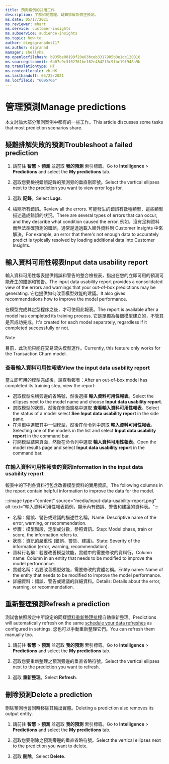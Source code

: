 ```yaml
---
title: 預測案例的共用工作
description: 了解如何管理、疑難排解及修正預測。
ms.date: 05/17/2021
ms.reviewer: mhart
ms.service: customer-insights
ms.subservice: audience-insights
ms.topic: how-to
author: diegogranados117
ms.author: digranad
manager: shellyha
ms.openlocfilehash: b935be08199f20e83bceb3317985b0e1dc120016
ms.sourcegitcommit: 6b07c9c3102761be162e4842f3c9fbc19f948a9b
ms.translationtype: HT
ms.contentlocale: zh-HK
ms.lasthandoff: 05/25/2021
ms.locfileid: "6095766"
---
```

# <a name="manage-predictions"></a><span data-ttu-id="3a3a2-103">管理預測</span><span class="sxs-lookup"><span data-stu-id="3a3a2-103">Manage predictions</span></span>

<span data-ttu-id="3a3a2-104">本文討論大部分預測案例中都有的一些工作。</span><span class="sxs-lookup"><span data-stu-id="3a3a2-104">This article discusses some tasks that most prediction scenarios share.</span></span>

## <a name="troubleshoot-a-failed-prediction"></a><span data-ttu-id="3a3a2-105">疑難排解失敗的預測</span><span class="sxs-lookup"><span data-stu-id="3a3a2-105">Troubleshoot a failed prediction</span></span>

1. <span data-ttu-id="3a3a2-106">請前往 **智慧** > **預測** 並選取 **我的預測** 索引標籤。</span><span class="sxs-lookup"><span data-stu-id="3a3a2-106">Go to **Intelligence** > **Predictions** and select the **My predictions** tab.</span></span>

1. <span data-ttu-id="3a3a2-107">選取您要檢視錯誤記錄的預測旁的垂直刪節號。</span><span class="sxs-lookup"><span data-stu-id="3a3a2-107">Select the vertical ellipses next to the prediction you want to view error logs for.</span></span>

1. <span data-ttu-id="3a3a2-108">選取 **記錄**。</span><span class="sxs-lookup"><span data-stu-id="3a3a2-108">Select **Logs**.</span></span>

1. <span data-ttu-id="3a3a2-109">檢閱所有錯誤。</span><span class="sxs-lookup"><span data-stu-id="3a3a2-109">Review all the errors.</span></span> <span data-ttu-id="3a3a2-110">可能發生的錯誤有數種類型，這些類型描述造成錯誤的狀況。</span><span class="sxs-lookup"><span data-stu-id="3a3a2-110">There are several types of errors that can occur, and they describe what condition caused the error.</span></span> <span data-ttu-id="3a3a2-111">例如，沒有足夠資料而無法準確預測的錯誤，通常是透過載入額外資料到 Customer Insights 中來解決。</span><span class="sxs-lookup"><span data-stu-id="3a3a2-111">For example, an error that there's not enough data to accurately predict is typically resolved by loading additional data into Customer Insights.</span></span>

## <a name="input-data-usability-report"></a><span data-ttu-id="3a3a2-112">輸入資料可用性報表</span><span class="sxs-lookup"><span data-stu-id="3a3a2-112">Input data usability report</span></span>

<span data-ttu-id="3a3a2-113">輸入資料可用性報表提供錯誤和警告的整合檢視表，指出在您的立即可用的預測可能產生的錯誤和警告。</span><span class="sxs-lookup"><span data-stu-id="3a3a2-113">The input data usability report provides a consolidated view of the errors and warnings that your out-of-box predictions may be generating.</span></span> <span data-ttu-id="3a3a2-114">它也提供如何改善模型效能的建議。</span><span class="sxs-lookup"><span data-stu-id="3a3a2-114">It also gives recommendations how to improve the model performance.</span></span>

<span data-ttu-id="3a3a2-115">在模型完成其定型程序之後，才可使用此報表。</span><span class="sxs-lookup"><span data-stu-id="3a3a2-115">The report is available after a model has completed its training process.</span></span> <span data-ttu-id="3a3a2-116">它是單獨為每個模型建立的，不管其是否成功完成。</span><span class="sxs-lookup"><span data-stu-id="3a3a2-116">It's created for each model separately, regardless if it completed successfully or not.</span></span>

> [!NOTE]
> <span data-ttu-id="3a3a2-117">目前，此功能只能在交易流失模型運作。</span><span class="sxs-lookup"><span data-stu-id="3a3a2-117">Currently, this feature only works for the Transaction Churn model.</span></span>

### <a name="view-the-input-data-usability-report"></a><span data-ttu-id="3a3a2-118">查看輸入資料可用性報表</span><span class="sxs-lookup"><span data-stu-id="3a3a2-118">View the input data usability report</span></span>

<span data-ttu-id="3a3a2-119">當立即可用的模型完成後，請查看報表：</span><span class="sxs-lookup"><span data-stu-id="3a3a2-119">After an out-of-box model has completed its training step, view the report:</span></span>
- <span data-ttu-id="3a3a2-120">選取模型名稱旁邊的省略號，然後選擇 **輸入資料可用性報表**。</span><span class="sxs-lookup"><span data-stu-id="3a3a2-120">Select the ellipses next to the model name and choose **Input data usability report**.</span></span>
- <span data-ttu-id="3a3a2-121">選取模型的狀態，然後在側面窗格中選取 **查看輸入資料可用性報表**。</span><span class="sxs-lookup"><span data-stu-id="3a3a2-121">Select the status of a model select **See Input data usability report** in the side pane.</span></span>
- <span data-ttu-id="3a3a2-122">在清單中選取其中一個模型，然後在命令列中選取 **輸入資料可用性報表**。</span><span class="sxs-lookup"><span data-stu-id="3a3a2-122">Selecting one of the models in the list and select **Input data usability report** in the command bar.</span></span>
- <span data-ttu-id="3a3a2-123">打開模型結果頁面，然後在命令列中選取 **輸入資料可用性報表**。</span><span class="sxs-lookup"><span data-stu-id="3a3a2-123">Open the model results page and select **Input data usability report** in the command bar.</span></span>

### <a name="information-in-the-input-data-usability-report"></a><span data-ttu-id="3a3a2-124">在輸入資料可用性報表的資訊</span><span class="sxs-lookup"><span data-stu-id="3a3a2-124">Information in the input data usability report</span></span>

<span data-ttu-id="3a3a2-125">報表中的下列各資料行包含改善模型資料的實用資訊。</span><span class="sxs-lookup"><span data-stu-id="3a3a2-125">The following columns in the report contain helpful information to improve the data for the model.</span></span>

:::image type="content" source="media/input-data-usability-report.png" alt-text="輸入資料可用性報表範例，顯示內有錯誤、警告和建議的資料表。":::

- <span data-ttu-id="3a3a2-127">名稱：錯誤、警告或建議的描述性名稱。</span><span class="sxs-lookup"><span data-stu-id="3a3a2-127">Name: Descriptive name of the error, warning, or recommendation.</span></span>
- <span data-ttu-id="3a3a2-128">步驟：模型階段，定型或分數，參照資訊。</span><span class="sxs-lookup"><span data-stu-id="3a3a2-128">Step: Model phase, train or score, the information refers to.</span></span>
- <span data-ttu-id="3a3a2-129">狀態：資訊的嚴重性 (錯誤、警告、建議)。</span><span class="sxs-lookup"><span data-stu-id="3a3a2-129">State: Severity of the information (error, warning, recommendation).</span></span>
- <span data-ttu-id="3a3a2-130">資料行名稱：若要改善模型效能，實體中的需要修改的資料行。</span><span class="sxs-lookup"><span data-stu-id="3a3a2-130">Column name: Column in an entity that needs to be modified to improve the model performance.</span></span>
- <span data-ttu-id="3a3a2-131">實體名稱：若要改善模型效能，需要修改的實體名稱。</span><span class="sxs-lookup"><span data-stu-id="3a3a2-131">Entity name: Name of the entity that needs to be modified to improve the model performance.</span></span>
- <span data-ttu-id="3a3a2-132">詳細資料：錯誤、警告或建議的詳細資料。</span><span class="sxs-lookup"><span data-stu-id="3a3a2-132">Details: Details about the error, warning, or recommendation.</span></span>

## <a name="refresh-a-prediction"></a><span data-ttu-id="3a3a2-133">重新整理預測</span><span class="sxs-lookup"><span data-stu-id="3a3a2-133">Refresh a prediction</span></span>

<span data-ttu-id="3a3a2-134">測試會依照設定中所設定的同樣[資料重新整理排程](system.md#schedule-tab)自動重新整理。</span><span class="sxs-lookup"><span data-stu-id="3a3a2-134">Predictions will automatically refresh on the same [schedule your data refreshes](system.md#schedule-tab) as configured in settings.</span></span> <span data-ttu-id="3a3a2-135">您也可以手動重新整理它們。</span><span class="sxs-lookup"><span data-stu-id="3a3a2-135">You can refresh them manually too.</span></span>

1. <span data-ttu-id="3a3a2-136">請前往 **智慧** > **預測** 並選取 **我的預測** 索引標籤。</span><span class="sxs-lookup"><span data-stu-id="3a3a2-136">Go to **Intelligence** > **Predictions** and select the **My predictions** tab.</span></span>

1. <span data-ttu-id="3a3a2-137">選取您要重新整理之預測旁邊的垂直省略符號。</span><span class="sxs-lookup"><span data-stu-id="3a3a2-137">Select the vertical ellipses next to the prediction you want to refresh.</span></span>

1. <span data-ttu-id="3a3a2-138">選取 **重新整理**。</span><span class="sxs-lookup"><span data-stu-id="3a3a2-138">Select **Refresh**.</span></span>

## <a name="delete-a-prediction"></a><span data-ttu-id="3a3a2-139">刪除預測</span><span class="sxs-lookup"><span data-stu-id="3a3a2-139">Delete a prediction</span></span>

<span data-ttu-id="3a3a2-140">刪除預測也會同時移除其輸出實體。</span><span class="sxs-lookup"><span data-stu-id="3a3a2-140">Deleting a prediction also removes its output entity.</span></span>

1. <span data-ttu-id="3a3a2-141">請前往 **智慧** > **預測** 並選取 **我的預測** 索引標籤。</span><span class="sxs-lookup"><span data-stu-id="3a3a2-141">Go to **Intelligence** > **Predictions** and select the **My predictions** tab.</span></span>

1. <span data-ttu-id="3a3a2-142">選取您要刪除之預測旁邊的垂直省略符號。</span><span class="sxs-lookup"><span data-stu-id="3a3a2-142">Select the vertical ellipses next to the prediction you want to delete.</span></span>

1. <span data-ttu-id="3a3a2-143">選取 **刪除**。</span><span class="sxs-lookup"><span data-stu-id="3a3a2-143">Select **Delete**.</span></span>
